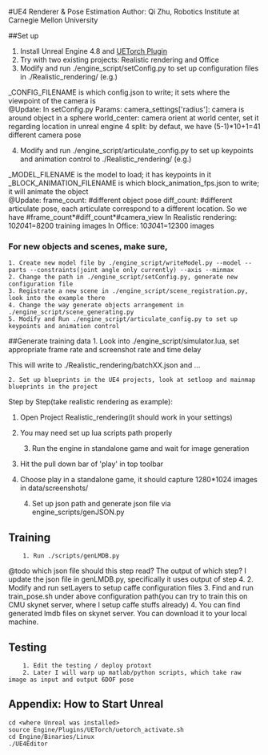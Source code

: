 #UE4 Renderer & Pose Estimation 
Author: Qi Zhu, Robotics Institute at Carnegie Mellon University

##Set up
1. Install Unreal Engine 4.8 and [UETorch Plugin]([https://github.com/facebook/UETorch)
2. Try with two existing projects: Realistic rendering and Office
3. Modify and run ./engine_script/setConfig.py to set up configuration files in ./Realistic_rendering/ (e.g.)

_CONFIG_FILENAME is which config.json to write; it sets where the viewpoint of the camera is  
@Update:
	In setConfig.py
	Params: 
		camera_settings['radius']: camera is around object in a sphere
		world_center: camera orient at world center, set it regarding location in unreal engine 4
		split: by defaut, we have (5-1)*10+1=41 different camera pose

4. Modify and run ./engine_script/articulate_config.py to set up keypoints and animation control to ./Realistic_rendering/ (e.g.)  

_MODEL_FILENAME is the model to load; it has keypoints in it  
_BLOCK_ANIMATION_FILENAME is which block_animation_fps.json to write; it will animate the object  
@Update:
	frame_count: #different object pose
	diff_count: #different articulate pose, each articulate correspond to a different location.
	So we have #frame_count*#diff_count*#camera_view
	In Realistic rendering: 10*20*41=8200 training images
	In Office: 10*30*41=12300 images

### For new objects and scenes, make sure, 
	1. Create new model file by ./engine_script/writeModel.py --model --parts --constraints(joint angle only currently) --axis --minmax
	2. Change the path in ./engine_script/setConfig.py, generate new configuration file
	3. Registrate a new scene in ./engine_script/scene_registration.py, look into the example there
	4. Change the way generate objects arrangement in ./engine_script/scene_generating.py
	5. Modify and Run ./engine_script/articulate_config.py to set up keypoints and animation control

##Generate training data
	1. Look into ./engine_script/simulator.lua, set appropriate frame rate and screenshot rate and time delay 

This will write to ./Realistic_rendering/batchXX.json and ...

	2. Set up blueprints in the UE4 projects, look at setloop and mainmap blueprints in the project 

Step by Step(take realistic rendering as example):
1. Open Project Realistic_rendering(it should work in your settings)
2. You may need set up lua scripts path properly

	3. Run the engine in standalone game and wait for image generation 

1. Hit the pull down bar of 'play' in top toolbar
2. Choose play in a standalone game, it should capture 1280*1024 images in data/screenshots/

	4. Set up json path and generate json file via engine_scripts/genJSON.py

## Training
        1. Run ./scripts/genLMDB.py
@todo which json file should this step read?  The output of which step?
I update the json file in genLMDB.py, specifically it uses output of step 4.
        2. Modify and run setLayers to setup caffe configuration files
        3. Find and run train_pose.sh under above configuration path(you can try to train this on CMU skynet server, where I setup caffe stuffs already)
        4. You can find generated lmdb files on skynet server. You can download it to your local machine.

## Testing
        1. Edit the testing / deploy protoxt
        2. Later I will warp up matlab/python scripts, which take raw image as input and output 6DOF pose

## Appendix: How to Start Unreal
````
cd <where Unreal was installed> 
source Engine/Plugins/UETorch/uetorch_activate.sh 
cd Engine/Binaries/Linux 
./UE4Editor 
````

